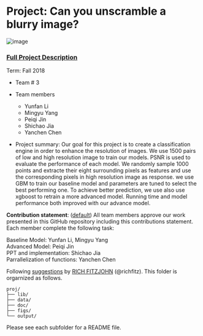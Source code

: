 # Project: Can you unscramble a blurry image? 
![image](figs/example.png)

### [Full Project Description](doc/project3_desc.md)

Term: Fall 2018

+ Team # 3
+ Team members
	+ Yunfan Li
	+ Mingyu Yang
	+ Peiqi Jin
	+ Shichao Jia
	+ Yanchen Chen

+ Project summary: Our goal for this project is to create a classification engine in order to enhance the resolution of images. We use 1500 pairs of low and high resolution image to train our models. PSNR is used to evaluate the performance of each model. We randomly sample 1000 points and extracte their eight surrounding pixels as features and use the corresponding pixels in high resolution image as response. we use GBM to train our baseline model and parameters are tuned to select the best performing one. To achieve better prediction, we use also use xgboost to retrain a more advanced model. Running time and model performance both improved with our advance model. 
	
**Contribution statement**: ([default](doc/a_note_on_contributions.md)) All team members approve our work presented in this GitHub repository including this contributions statement. Each member complete the following task: 

Baseline Model: Yunfan Li, Mingyu Yang  
Advanced Model: Peiqi Jin  
PPT and implementation: Shichao Jia  
Parrallelization of functions: Yanchen Chen  

Following [suggestions](http://nicercode.github.io/blog/2013-04-05-projects/) by [RICH FITZJOHN](http://nicercode.github.io/about/#Team) (@richfitz). This folder is orgarnized as follows.

```
proj/
├── lib/
├── data/
├── doc/
├── figs/
└── output/
```

Please see each subfolder for a README file.
